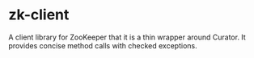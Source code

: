 # zk-client
A client library for ZooKeeper that it is a thin wrapper around Curator. It provides concise method calls with checked exceptions.
